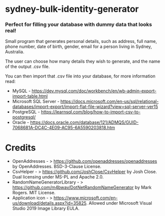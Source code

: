 # sydney-bulk-identity-generator
### Perfect for filling your database with dummy data that looks real!

Small program that generates personal details, such as address, full name, phone number, date of birth, gender, email for a person living in Sydney, Australia.

The user can choose how many details they wish to generate, and the name of the output .csv file.

You can then import that .csv file into your database, for more information read:

- MySQL - https://dev.mysql.com/doc/workbench/en/wb-admin-export-import-table.html
- Microsoft SQL Server - https://docs.microsoft.com/en-us/sql/relational-databases/import-export/import-flat-file-wizard?view=sql-server-ver15
- PostgreSQL - https://learnsql.com/blog/how-to-import-csv-to-postgresql/
- Oracle - https://docs.oracle.com/database/121/ADMQS/GUID-7068681A-DC4C-4E09-AC95-6A5590203818.htm

# Credits

- OpenAddresses - > https://github.com/openaddresses/openaddresses by OpenAddresses. BSD-3-Clause License.
- CsvHelper - > https://github.com/JoshClose/CsvHelper by Josh Close. Dual licensing under MS-PL and Apache 2.0.
- RandomNameGeneratorLibrary - > https://github.com/m4bwav/DotNetRandomNameGenerator by Mark Rogers. MIT License.
- Application icon - > https://www.microsoft.com/en-us/download/details.aspx?id=35825. Allowed under Microsoft Visual Studio 2019 Image Library EULA.